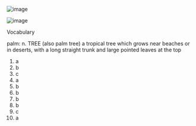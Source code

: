 ![image](https://github.com/jeuneseven/ReadingNotes/assets/8426758/c1742f12-43fd-4b4d-acca-906518d62bb1)

![image](https://github.com/jeuneseven/ReadingNotes/assets/8426758/a115fc0b-1cc3-46f6-a750-6a19b04d553f)

Vocabulary

palm: n. TREE (also palm tree) a tropical tree which grows near beaches or in deserts, with a long straight trunk and large pointed leaves at the top

1. a
2. b
3. c
4. a
5. b
6. b
7. b
8. b
9. c
10. a
